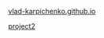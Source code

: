  <a href="https://vlad-karpichenko.github.io/">vlad-karpichenko.github.io</a>

 <a href="https://vlad-karpichenko.github.io/project2">project2</a>

